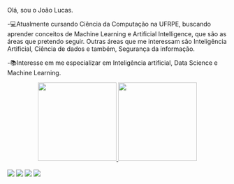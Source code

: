 Olá, sou o João Lucas.

-💻Atualmente cursando Ciência da Computação na UFRPE, buscando aprender conceitos de Machine Learning e Artificial Intelligence, que são as áreas que pretendo seguir. Outras áreas que me interessam são Inteligência Artificial, Ciência de dados e também, Segurança da informação.

-📚Interesse em me especializar em Inteligência artificial, Data Science e  Machine Learning.

<div align="center">
  <a href="https://github.com/Jlucas66">
  <img height="180em" src="https://github-readme-stats.vercel.app/api?username=Jlucas66&show_icons=true&theme=dark&include_all_commits=true&count_private=true"/>
  <img height="180em" src="https://github-readme-stats.vercel.app/api/top-langs/?username=Jlucas66&layout=compact&langs_count=7&theme=dark"/>
</div>
  
  <div style="display: inline_block"><br>
</div>
  
  
  <div> 
  <a href="https://www.instagram.com/joaolucasvmb/" target="_blank"><img src="https://img.shields.io/badge/-Instagram-%23E4405F?style=for-the-badge&logo=instagram&logoColor=white" target="_blank"></a>
 <a href="https://discord.com/channels/@me" target="_blank"><img src="https://img.shields.io/badge/Discord-7289DA?style=for-the-badge&logo=discord&logoColor=white" target="_blank"></a> 
  <a href = "mailto:jldearaujo1@gmail.com"><img src="https://img.shields.io/badge/-Gmail-%23333?style=for-the-badge&logo=gmail&logoColor=white" target="_blank"></a>
  <a href="https://www.linkedin.com/in/jlucasss/" target="_blank"><img src="https://img.shields.io/badge/-LinkedIn-%230077B5?style=for-the-badge&logo=linkedin&logoColor=white" target="_blank"></a> 
 
 
 
</div>
